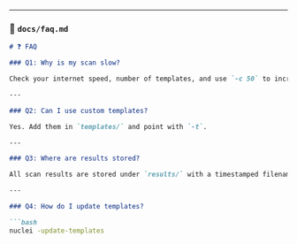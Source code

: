 
---

### 📄 `docs/faq.md`

```markdown
# ❓ FAQ

### Q1: Why is my scan slow?

Check your internet speed, number of templates, and use `-c 50` to increase concurrency.

---

### Q2: Can I use custom templates?

Yes. Add them in `templates/` and point with `-t`.

---

### Q3: Where are results stored?

All scan results are stored under `results/` with a timestamped filename.

---

### Q4: How do I update templates?

```bash
nuclei -update-templates
